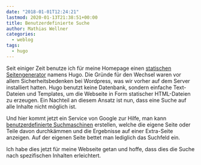 ```yaml
---
date: "2018-01-01T12:24:21"
lastmod: 2020-01-13T21:38:51+00:00
title: Benutzerdefinierte Suche
author: Mathias Wellner
categories:
  - weblog
tags:
  - hugo
---
```

Seit einiger Zeit benutze ich für meine Homepage einen [statischen Seitengenerator](https://www.heise.de/ct/ausgabe/2016-12-Statische-Websites-mit-Hugo-erzeugen-3211704.html) namens Hugo. Die Gründe für den Wechsel waren vor allem Sicherheitsbedenken bei Wordpress, was wir vorher auf dem Server installiert hatten. Hugo benutzt keine Datenbank, sondern einfache Text-Dateien und Templates, um die Webseite in Form statischer HTML-Dateien zu erzeugen. Ein Nachteil an diesem Ansatz ist nun, dass eine Suche auf alle Inhalte nicht möglich ist. 

Und hier kommt jetzt ein Service von Google zur Hilfe, man kann [benutzerdefinierte Suchmaschinen](https://cse.google.com) erstellen, welche die eigene Seite oder Teile davon durchkämmen und die Ergebnisse auf einer Extra-Seite anzeigen. Auf der eigenen Seite bettet man lediglich das Suchfeld ein. 

Ich habe dies jetzt für meine Webseite getan und hoffe, dass dies die Suche nach spezifischen Inhalten erleichtert. 